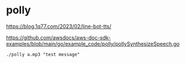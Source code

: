 # polly

https://blog.1q77.com/2023/02/line-bot-tts/

https://github.com/awsdocs/aws-doc-sdk-examples/blob/main/go/example_code/polly/pollySynthesizeSpeech.go

```
./polly a.mp3 "test message"
```
